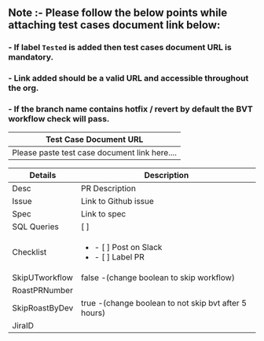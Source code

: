 ## Note :- Please follow the below points while attaching test cases document link below:
   ### - If label `Tested` is added then test cases document URL is mandatory.
   ### - Link added should be a valid URL and accessible throughout the org.
   ### - If the branch name contains hotfix / revert by default the BVT workflow check will pass.

| Test Case Document URL                        |
|-----------------------------------------------|
| Please paste test case document link here.... |

| Details       | Description
| --- | ---
| Desc          | PR Description
| Issue         | Link to Github issue
| Spec          | Link to spec
| SQL Queries   | [ ]
| Checklist     | <ul><li> - [ ] Post on Slack </li><li> - [ ] Label PR
| SkipUTworkflow| false -(change boolean to skip workflow)
| RoastPRNumber |
| SkipRoastByDev | true  -(change boolean to not skip bvt after 5 hours)
|JiraID         |
